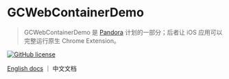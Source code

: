 # GCWebContainerDemo

> GCWebContainerDemo 是 [Pandora](https://github.com/chanjh/Pandora) 计划的一部分；后者让 iOS 应用可以完整运行原生 Chrome Extension。

[![GitHub license](https://img.shields.io/github/license/chanjh/GCWebContainerDemo)](https://github.com/chanjh/GCWebContainerDemo)

[English docs](https://github.com/chanjh/GCWebContainerDemo/blob/main/README_EN.md) ｜ 中文文档

